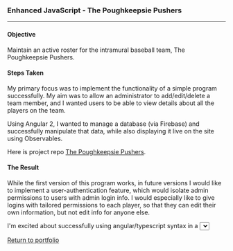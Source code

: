 ### Enhanced JavaScript - The Poughkeepsie Pushers
***

#### Objective
Maintain an active roster for the intramural baseball team, The Poughkeepsie Pushers.

#### Steps Taken
My primary focus was to implement the functionality of a simple program successfully. My aim was to allow an administrator to add/edit/delete a team member, and I wanted users to be able to view details about all the players on the team.

Using Angular 2, I wanted to manage a database (via Firebase) and successfully manipulate that data, while also displaying it live on the site using Observables.

Here is project repo [The Poughkeepsie Pushers](https://github.com/maxobaxo/js-poughkeepsie-pushers).

#### The Result
While the first version of this program works, in future versions I would like to implement a user-authentication feature, which would isolate admin permissions to users with admin login info. I would especially like to give logins with tailored permissions to each player, so that they can edit their own information, but not edit info for anyone else.

I'm excited about successfully using angular/typescript syntax in a <select> box to create a drop-down option for each player in the database on the message board's form for adding a new message.

[Return to portfolio](https://github.com/maxobaxo/Portfolio-for-Max-Scher)
